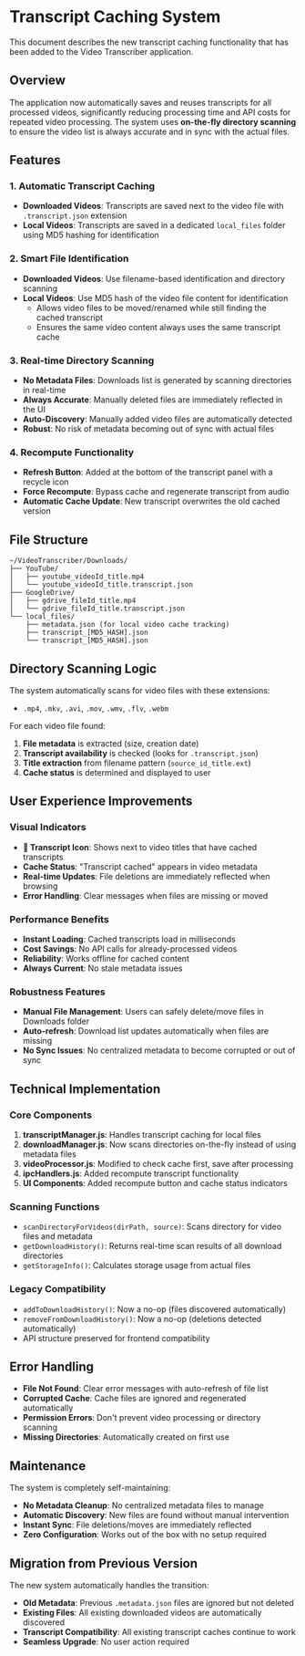 # Transcript Caching System

This document describes the new transcript caching functionality that has been added to the Video Transcriber application.

## Overview

The application now automatically saves and reuses transcripts for all processed videos, significantly reducing processing time and API costs for repeated video processing. The system uses **on-the-fly directory scanning** to ensure the video list is always accurate and in sync with the actual files.

## Features

### 1. Automatic Transcript Caching
- **Downloaded Videos**: Transcripts are saved next to the video file with `.transcript.json` extension
- **Local Videos**: Transcripts are saved in a dedicated `local_files` folder using MD5 hashing for identification

### 2. Smart File Identification
- **Downloaded Videos**: Use filename-based identification and directory scanning
- **Local Videos**: Use MD5 hash of the video file content for identification
  - Allows video files to be moved/renamed while still finding the cached transcript
  - Ensures the same video content always uses the same transcript cache

### 3. Real-time Directory Scanning
- **No Metadata Files**: Downloads list is generated by scanning directories in real-time
- **Always Accurate**: Manually deleted files are immediately reflected in the UI
- **Auto-Discovery**: Manually added video files are automatically detected
- **Robust**: No risk of metadata becoming out of sync with actual files

### 4. Recompute Functionality
- **Refresh Button**: Added at the bottom of the transcript panel with a recycle icon
- **Force Recompute**: Bypass cache and regenerate transcript from audio
- **Automatic Cache Update**: New transcript overwrites the old cached version

## File Structure

```
~/VideoTranscriber/Downloads/
├── YouTube/
│   ├── youtube_videoId_title.mp4
│   └── youtube_videoId_title.transcript.json
├── GoogleDrive/
│   ├── gdrive_fileId_title.mp4
│   └── gdrive_fileId_title.transcript.json
└── local_files/
    ├── metadata.json (for local video cache tracking)
    ├── transcript_[MD5_HASH].json
    └── transcript_[MD5_HASH].json
```

## Directory Scanning Logic

The system automatically scans for video files with these extensions:
- `.mp4`, `.mkv`, `.avi`, `.mov`, `.wmv`, `.flv`, `.webm`

For each video file found:
1. **File metadata** is extracted (size, creation date)
2. **Transcript availability** is checked (looks for `.transcript.json`)
3. **Title extraction** from filename pattern (`source_id_title.ext`)
4. **Cache status** is determined and displayed to user

## User Experience Improvements

### Visual Indicators
- **📝 Transcript Icon**: Shows next to video titles that have cached transcripts
- **Cache Status**: "Transcript cached" appears in video metadata
- **Real-time Updates**: File deletions are immediately reflected when browsing
- **Error Handling**: Clear messages when files are missing or moved

### Performance Benefits
- **Instant Loading**: Cached transcripts load in milliseconds
- **Cost Savings**: No API calls for already-processed videos
- **Reliability**: Works offline for cached content
- **Always Current**: No stale metadata issues

### Robustness Features
- **Manual File Management**: Users can safely delete/move files in Downloads folder
- **Auto-refresh**: Download list updates automatically when files are missing
- **No Sync Issues**: No centralized metadata to become corrupted or out of sync

## Technical Implementation

### Core Components
1. **transcriptManager.js**: Handles transcript caching for local files
2. **downloadManager.js**: Now scans directories on-the-fly instead of using metadata files
3. **videoProcessor.js**: Modified to check cache first, save after processing
4. **ipcHandlers.js**: Added recompute transcript functionality
5. **UI Components**: Added recompute button and cache status indicators

### Scanning Functions
- `scanDirectoryForVideos(dirPath, source)`: Scans directory for video files and metadata
- `getDownloadHistory()`: Returns real-time scan results of all download directories
- `getStorageInfo()`: Calculates storage usage from actual files

### Legacy Compatibility
- `addToDownloadHistory()`: Now a no-op (files discovered automatically)
- `removeFromDownloadHistory()`: Now a no-op (deletions detected automatically)
- API structure preserved for frontend compatibility

## Error Handling

- **File Not Found**: Clear error messages with auto-refresh of file list
- **Corrupted Cache**: Cache files are ignored and regenerated automatically
- **Permission Errors**: Don't prevent video processing or directory scanning
- **Missing Directories**: Automatically created on first use

## Maintenance

The system is completely self-maintaining:
- **No Metadata Cleanup**: No centralized metadata files to manage
- **Automatic Discovery**: New files are found without manual intervention
- **Instant Sync**: File deletions/moves are immediately reflected
- **Zero Configuration**: Works out of the box with no setup required

## Migration from Previous Version

The new system automatically handles the transition:
- **Old Metadata**: Previous `.metadata.json` files are ignored but not deleted
- **Existing Files**: All existing downloaded videos are automatically discovered
- **Transcript Compatibility**: All existing transcript caches continue to work
- **Seamless Upgrade**: No user action required 